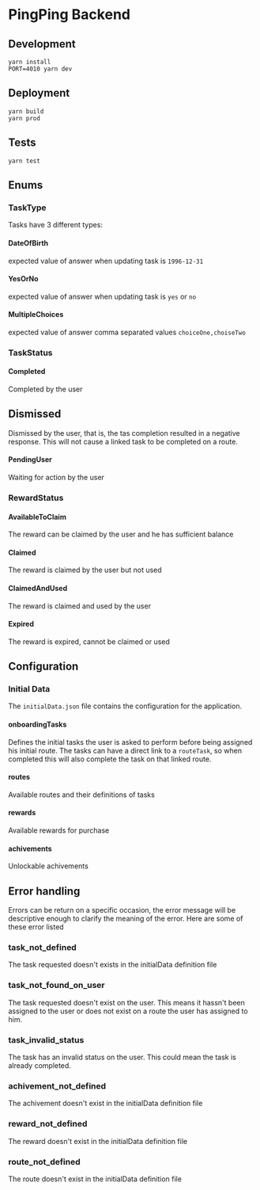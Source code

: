 # PingPing Backend

## Development

```
yarn install
PORT=4010 yarn dev
```

## Deployment

```
yarn build
yarn prod
```

## Tests

```
yarn test
```

## Enums

### TaskType

Tasks have 3 different types:

#### DateOfBirth

expected value of answer when updating task is `1996-12-31`

#### YesOrNo

expected value of answer when updating task is `yes` or `no`

#### MultipleChoices

expected value of answer comma separated values `choiceOne,choiseTwo`

### TaskStatus

#### Completed

Completed by the user

## Dismissed

Dismissed by the user, that is, the tas completion resulted in a negative response. This will not cause a linked task to be completed on a route.

#### PendingUser

Waiting for action by the user

### RewardStatus

#### AvailableToClaim

The reward can be claimed by the user and he has sufficient balance

#### Claimed

The reward is claimed by the user but not used

#### ClaimedAndUsed

The reward is claimed and used by the user

#### Expired

The reward is expired, cannot be claimed or used

## Configuration

### Initial Data

The `initialData.json` file contains the configuration for the application.

#### onboardingTasks

Defines the initial tasks the user is asked to perform before being assigned his initial route. The tasks can have a direct link to a `routeTask`, so when completed this will also complete the task on that linked route.

#### routes

Available routes and their definitions of tasks

#### rewards

Available rewards for purchase

#### achivements

Unlockable achivements

## Error handling

Errors can be return on a specific occasion, the error message will be descriptive enough to clarify the meaning of the error. Here are some of these error listed

### task_not_defined

The task requested doesn't exists in the initialData definition file

### task_not_found_on_user

The task requested doesn't exist on the user. This means it hassn't been assigned to the user or does not exist on a route the user has assigned to him.

### task_invalid_status

The task has an invalid status on the user. This could mean the task is already completed.

### achivement_not_defined

The achivement doesn't exist in the initialData definition file

### reward_not_defined

The reward doesn't exist in the initialData definition file

### route_not_defined

The route doesn't exist in the initialData definition file
